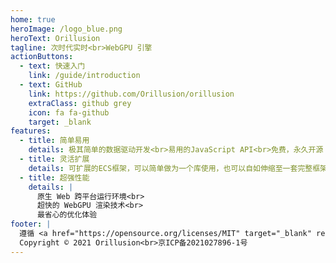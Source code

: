 ```yaml
---
home: true
heroImage: /logo_blue.png
heroText: Orillusion
tagline: 次时代实时<br>WebGPU 引擎
actionButtons:
  - text: 快速入门
    link: /guide/introduction
  - text: GitHub
    link: https://github.com/Orillusion/orillusion
    extraClass: github grey
    icon: fa fa-github
    target: _blank
features:
  - title: 简单易用
    details: 极其简单的数据驱动开发<br>易用的JavaScript API<br>免费，永久开源！
  - title: 灵活扩展
    details: 可扩展的ECS框架，可以简单做为一个库使用，也可以自如伸缩至一套完整框架
  - title: 超强性能
    details: |
      原生 Web 跨平台运行环境<br>
      超快的 WebGPU 渲染技术<br>
      最省心的优化体验
footer: |
  遵循 <a href="https://opensource.org/licenses/MIT" target="_blank" rel="noopener">MIT</a> 开源协议 <br>
  Copyright © 2021 Orillusion<br>京ICP备2021027896-1号
---
```

